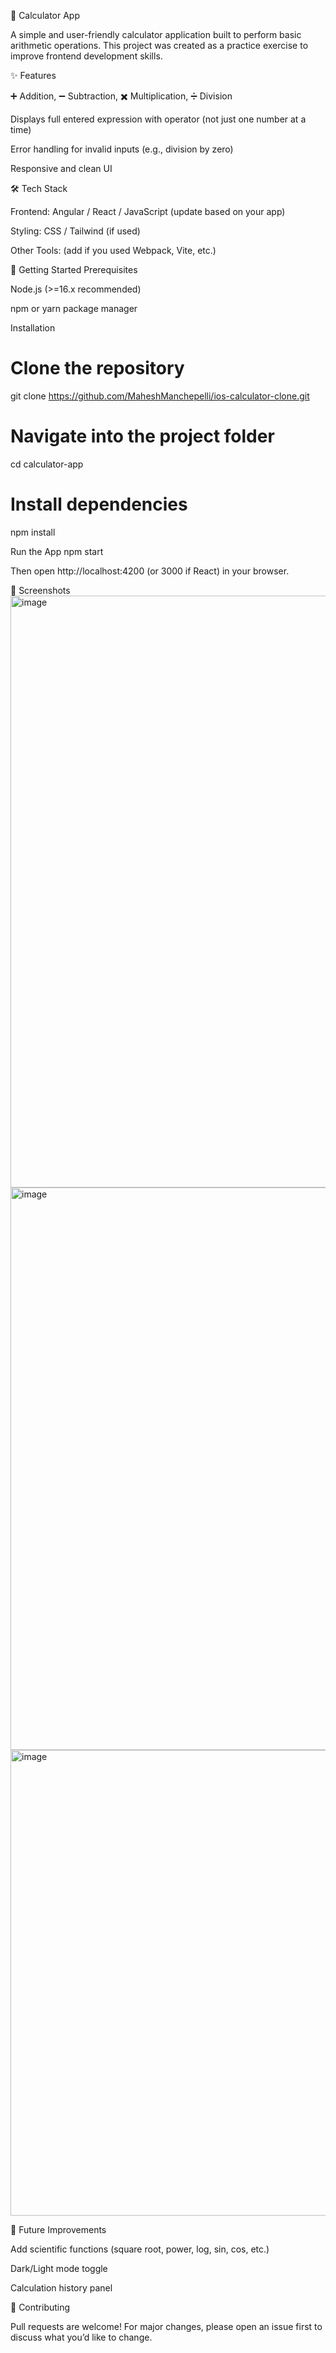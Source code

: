 🧮 Calculator App

A simple and user-friendly calculator application built to perform basic arithmetic operations. This project was created as a practice exercise to improve frontend development skills.

✨ Features

➕ Addition, ➖ Subtraction, ✖️ Multiplication, ➗ Division

Displays full entered expression with operator (not just one number at a time)

Error handling for invalid inputs (e.g., division by zero)

Responsive and clean UI

🛠️ Tech Stack

Frontend: Angular / React / JavaScript (update based on your app)

Styling: CSS / Tailwind (if used)

Other Tools: (add if you used Webpack, Vite, etc.)

🚀 Getting Started
Prerequisites

Node.js (>=16.x recommended)

npm or yarn package manager

Installation
# Clone the repository
git clone https://github.com/MaheshManchepelli/ios-calculator-clone.git

# Navigate into the project folder
cd calculator-app

# Install dependencies
npm install

Run the App
npm start


Then open http://localhost:4200
 (or 3000 if React) in your browser.

📸 Screenshots
<img width="1919" height="947" alt="image" src="https://github.com/user-attachments/assets/2d24eb37-0700-464e-955e-0d0b1d04aea3" />
<img width="1061" height="900" alt="image" src="https://github.com/user-attachments/assets/47cc1a95-63ca-4715-a025-e01ac45b5170" />
<img width="627" height="745" alt="image" src="https://github.com/user-attachments/assets/3cf74b4a-aa9d-4b9d-904e-ed9fe760a1f5" />


🔮 Future Improvements

Add scientific functions (square root, power, log, sin, cos, etc.)

Dark/Light mode toggle

Calculation history panel

🤝 Contributing

Pull requests are welcome! For major changes, please open an issue first to discuss what you’d like to change.

